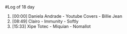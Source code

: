 #Log of 18 day

1. [00:00] Daniela Andrade - Youtube Covers - Billie Jean
1. [08:49] Clairo - Immunity - Softly
1. [15:33] Xipe Totec - Miquian - Nomallot
